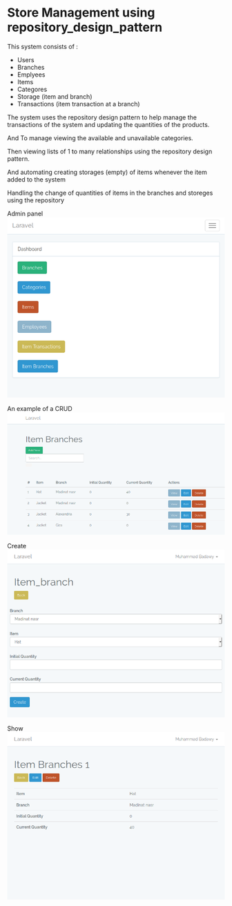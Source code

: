 Store Management using repository_design_pattern
===

This system consists of :

- Users
- Branches
- Emplyees
- Items
- Categores
- Storage (item and branch)
- Transactions (item transaction at a branch)

The system uses the repository design pattern to help manage the transactions of the system and updating the quantities of the products.

And To manage viewing the available and unavailable categories.

Then viewing lists of 1 to many relationships using the repository design pattern.

And automating creating storages (empty) of items whenever the item added to the system

Handling the change of quantities of items in the branches and storeges using the repository


Admin panel
![](home.png)


An example of a CRUD
![](crud.png)


Create
![](create.png)


Show
![](show.png)


